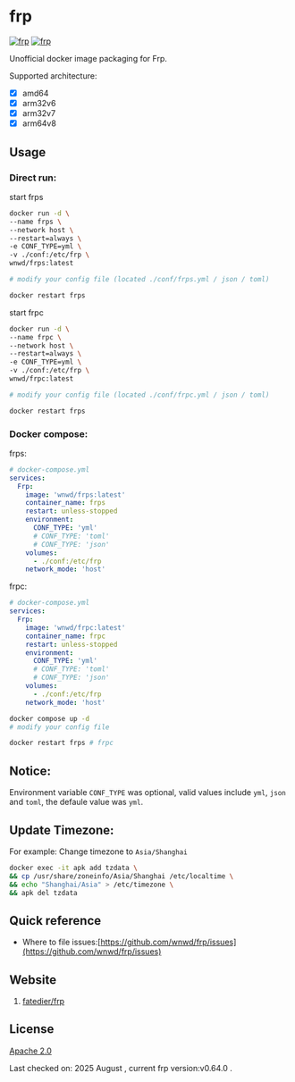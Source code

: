 # frp


[![frp](http://dockeri.co/image/wnwd/frps)](https://hub.docker.com/r/wnwd/frps)
[![frp](http://dockeri.co/image/wnwd/frpc)](https://hub.docker.com/r/wnwd/frpc)

Unofficial docker image packaging for Frp.

Supported architecture:

- [x] amd64
- [x] arm32v6
- [x] arm32v7
- [x] arm64v8

## Usage

### Direct run:
start frps
```bash
docker run -d \
--name frps \
--network host \
--restart=always \
-e CONF_TYPE=yml \
-v ./conf:/etc/frp \
wnwd/frps:latest

# modify your config file (located ./conf/frps.yml / json / toml)

docker restart frps

```

start frpc
```bash
docker run -d \
--name frpc \
--network host \
--restart=always \
-e CONF_TYPE=yml \
-v ./conf:/etc/frp \
wnwd/frpc:latest

# modify your config file (located ./conf/frpc.yml / json / toml)

docker restart frps

```


### Docker compose:
frps:
```yml
# docker-compose.yml
services:
  Frp:
    image: 'wnwd/frps:latest'
    container_name: frps
    restart: unless-stopped
    environment:
      CONF_TYPE: 'yml'
      # CONF_TYPE: 'toml'
      # CONF_TYPE: 'json'
    volumes:
      - ./conf:/etc/frp
    network_mode: 'host'
```

frpc:
```yml
# docker-compose.yml
services:
  Frp:
    image: 'wnwd/frpc:latest'
    container_name: frpc
    restart: unless-stopped
    environment:
      CONF_TYPE: 'yml'
      # CONF_TYPE: 'toml'
      # CONF_TYPE: 'json'
    volumes:
      - ./conf:/etc/frp
    network_mode: 'host'
```

```bash
docker compose up -d
# modify your config file

docker restart frps # frpc

```

## Notice:
Environment variable `CONF_TYPE` was optional, valid values include `yml`, `json` and `toml`, the defaule value was `yml`.


## Update Timezone:
For example: Change timezone to `Asia/Shanghai`
```bash
docker exec -it apk add tzdata \
&& cp /usr/share/zoneinfo/Asia/Shanghai /etc/localtime \
&& echo "Shanghai/Asia" > /etc/timezone \
&& apk del tzdata
```

## Quick reference

* Where to file issues:[https://github.com/wnwd/frp/issues](https://github.com/wnwd/frp/issues)


## Website
1. [fatedier/frp](https://github.com/fatedier/frp)

## License

[Apache 2.0](https://github.com/wnwd/frp?tab=Apache-2.0-1-ov-file)

Last checked on: 2025 August , current frp version:v0.64.0 .
